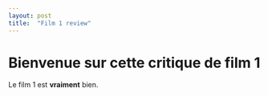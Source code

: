 ```yaml
---
layout: post
title:  "Film 1 review"
---
```


# Bienvenue sur cette critique de film 1 

Le film 1 est **vraiment** bien.